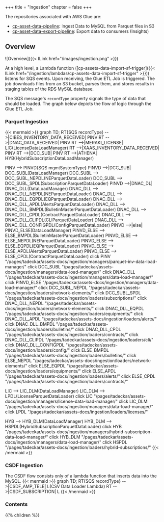 +++
title = "Ingestion"
chapter = false
+++

The repositories associated with AWS Glue are:
- [cp-asset-data-pipeline](https://www-github3.cisco.com/cxe/cp-asset-data-pipeline): Ingest Data to MySQL from Parquet files in S3
- [cp-asset-data-export-pipeline](https://www-github3.cisco.com/cxe/cp-asset-data-export-pipeline): Export data to consumers (Insights)

## Overview
![Overview]({{< ILink href="/images/ingestion.png" >}})

At a high level, a Lambda function ([cp-assets-data-import-sf-trigger]({{< ILink href="/ingestion/lambdas/cp-assets-data-import-sf-trigger" >}})) listens for SQS events. Upon receiving, the Glue ETL Job is triggered. The job downloads files from an S3 bucket, parses them, and stores results in staging tables of the RDS MySQL database.

The SQS message's `recordType` property signals the type of data that should be loaded. The graph below depicts the flow of logic through the Glue ETL Job.


### Parquet Ingestion
{{< mermaid >}}
graph TD;
  RT{SQS recordType} -->|CIBES_INVENTORY_DATA_RECEIVED| PINV
  RT -->|DNAC_DATA_RECEIVED| PINV
  RT -->|MERAKI_LICENSE| LIC(LicenseDataLoadManager)
  RT -->|XAAS_INVENTORY_DATA_RECEIVED| PINV
  RT -->|DCC_SUB| PINV
  RT -->|ATHENA| HYB(HybridSubscriptionDataLoadManager)

  PINV --> PINVD{SQS mgmtSystemType}
  PINVD -->|DCC_SUB| DCC_SUBL(DataLoadManager)
  DCC_SUBL --> DCC_SUBL_NEPDL(NEParquetDataLoader)
  DCC_SUBL --> DCC_SUBL_SPDL(SubscriptionParquetDataLoader)
  PINVD -->|DNAC_DL| DNAC_DLL(DataLoadManager)
  DNAC_DLL --> DNAC_DLL_NEPDL(NEParquetDataLoader)
  DNAC_DLL --> DNAC_DLL_EQPDL(EQParquetDataLoader)
  DNAC_DLL --> DNAC_DLL_APDL(AlertsParquetDataLoader)
  DNAC_DLL --> DNAC_DLL_BMPDL(BulletinMasterParquetDataLoader)
  DNAC_DLL --> DNAC_DLL_CPDL(ContractParquetDataLoader)
  DNAC_DLL --> DNAC_DLL_CLIPDL(CLIParquetDataLoader)
  DNAC_DLL --> DNAC_DLL_CONFIGPDL(ConfigParquetDataLoader)
  PINVD -->|else| PINVD_ELSE(DataLoadManager)
  PINVD_ELSE --> ELSE_BMPDL(BulletinMasterParquetDataLoader)
  PINVD_ELSE --> ELSE_NEPDL(NEParquetDataLoader)
  PINVD_ELSE --> ELSE_EQPDL(EQParquetDataLoader)
  PINVD_ELSE --> ELSE_APDL(AlertsParquetDataLoader)
  PINVD_ELSE --> ELSE_CPDL(ContractParquetDataLoader)
  click PINV "/pages/tadeckar/assets-docs/ingestion/managers/parquet-inv-data-load-manager/"
  click DCC_SUBL "/pages/tadeckar/assets-docs/ingestion/managers/data-load-manager/"
  click DNAC_DLL "/pages/tadeckar/assets-docs/ingestion/managers/data-load-manager/"
  click PINVD_ELSE "/pages/tadeckar/assets-docs/ingestion/managers/data-load-manager/"
  click DCC_SUBL_NEPDL "/pages/tadeckar/assets-docs/ingestion/loaders/network-elements/"
  click DCC_SUBL_SPDL "/pages/tadeckar/assets-docs/ingestion/loaders/subscriptions/"
  click DNAC_DLL_NEPDL "/pages/tadeckar/assets-docs/ingestion/loaders/network-elements/"
  click DNAC_DLL_EQPDL "/pages/tadeckar/assets-docs/ingestion/loaders/equipments/"
  click DNAC_DLL_APDL "/pages/tadeckar/assets-docs/ingestion/loaders/alerts/"
  click DNAC_DLL_BMPDL "/pages/tadeckar/assets-docs/ingestion/loaders/bulletins/"
  click DNAC_DLL_CPDL "/pages/tadeckar/assets-docs/ingestion/loaders/contracts/"
  click DNAC_DLL_CLIPDL "/pages/tadeckar/assets-docs/ingestion/loaders/cli/"
  click DNAC_DLL_CONFIGPDL "/pages/tadeckar/assets-docs/ingestion/loaders/config/"
  click ELSE_BMPDL "/pages/tadeckar/assets-docs/ingestion/loaders/bulletins/"
  click ELSE_NEPDL "/pages/tadeckar/assets-docs/ingestion/loaders/network-elements/"
  click ELSE_EQPDL "/pages/tadeckar/assets-docs/ingestion/loaders/equipments/"
  click ELSE_APDL "/pages/tadeckar/assets-docs/ingestion/loaders/alerts/"
  click ELSE_CPDL "/pages/tadeckar/assets-docs/ingestion/loaders/contracts/"

  LIC --> LIC_DLM(DataLoadManager)
  LIC_DLM --> LPDL(LicenseParquetDataLoader)
  click LIC "/pages/tadeckar/assets-docs/ingestion/managers/license-data-load-manager/"
  click LIC_DLM "/pages/tadeckar/assets-docs/ingestion/managers/data-load-manager/"
  click LPDL "/pages/tadeckar/assets-docs/ingestion/loaders/licenses/"

  HYB --> HYB_DLM(DataLoadManager)
  HYB_DLM --> HSPDL(HybridSubscriptionParquetDataLoader)
  click HYB "/pages/tadeckar/assets-docs/ingestion/managers/hybrid-subscription-data-load-manager/"
  click HYB_DLM "/pages/tadeckar/assets-docs/ingestion/managers/data-load-manager/"
  click HSPDL "/pages/tadeckar/assets-docs/ingestion/loaders/hybrid-subscriptions/"
{{< /mermaid >}}

### CSDF Ingestion
The CSDF flow consists only of a lambda function that inserts data into the MySQL.
{{< mermaid >}}
graph TD;
  RT{SQS recordType} -->|CSDF_AMP_TELE| L(CSV Data Loader Lambda)
  RT -->|CSDF_SUBSCRIPTION| L
{{< /mermaid >}}

### Contents
{{% children %}}
